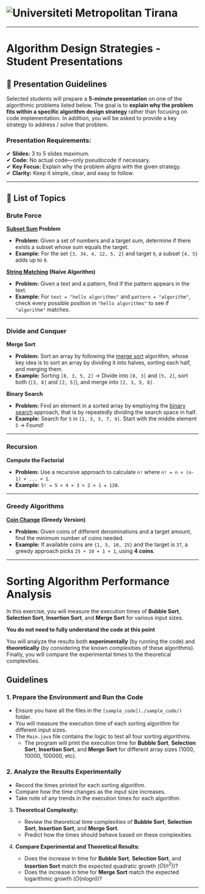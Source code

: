 # ![Universiteti Metropolitan Tirana](https://umt.edu.al/wp-content/uploads/2024/11/Universiteti-Metropolitan-Tirana.webp)  

---

#  **Algorithm Design Strategies - Student Presentations**  

## 📢 **Presentation Guidelines**  
Selected students will prepare a **5-minute presentation** on one of the algorithmic problems listed below. The goal is to **explain why the problem fits within a specific algorithm design strategy** rather than focusing on code implementation. In addition, you will be asked to provide a key strategy to address / solve that problem.  

### **Presentation Requirements:**  
✔ **Slides:** 3 to 5 slides maximum.  
✔ **Code:** No actual code—only pseudocode if necessary.  
✔ **Key Focus:** Explain why the problem aligns with the given strategy.  
✔ **Clarity:** Keep it simple, clear, and easy to follow.  

---

## 📝 **List of Topics**  

### **Brute Force**  

**[Subset Sum](https://www.geeksforgeeks.org/subset-sum-problem-dp-25/) Problem**  
   - **Problem:** Given a set of numbers and a target sum, determine if there exists a subset whose sum equals the target.  
   - **Example:** For the set `{3, 34, 4, 12, 5, 2}` and target `9`, a subset `{4, 5}` adds up to `9`.  

**[String Matching](https://www.geeksforgeeks.org/naive-algorithm-for-pattern-searching/) (Naïve Algorithm)**  
   - **Problem:** Given a text and a pattern, find if the pattern appears in the text.  
   - **Example:** For `text = "hello algorithms"` and `pattern = "algorithm"`, check every possible position in `"hello algorithms"` to see if `"algorithm"` matches.  
---

### **Divide and Conquer**  
**Merge Sort**  
   - **Problem:** Sort an array by following the [merge sort](https://www.geeksforgeeks.org/merge-sort/) algorithm, whose key idea is to sort an array by dividing it into halves, sorting each half, and merging them.  
   - **Example:** Sorting `[8, 3, 5, 2]` → Divide into `[8, 3]` and `[5, 2]`, sort both (`[3, 8]` and `[2, 5]`), and merge into `[2, 3, 5, 8]`.  
 
**Binary Search**  
   - **Problem:** Find an element in a sorted array by employing the [binary search](https://www.geeksforgeeks.org/binary-search/) approach, that is by repeatedly dividing the search space in half.  
   - **Example:** Search for `5` in `[1, 3, 5, 7, 9]`. Start with the middle element `5` → Found!  
---

### **Recursion**  
**Compute the Factorial**  
   - **Problem:** Use a recursive approach to calculate `n!` where `n! = n × (n-1) × ... × 1`.  
   - **Example:** `5! = 5 × 4 × 3 × 2 × 1 = 120`.   

---

### **Greedy Algorithms**  

**[Coin Change](https://leetcode.com/problems/coin-change/description/) (Greedy Version)**  
   - **Problem:** Given coins of different denominations and a target amount, find the minimum number of coins needed.  
   - **Example:** If available coins are `{1, 5, 10, 25}` and the target is `37`, a greedy approach picks `25 + 10 + 1 + 1`, using **4 coins**.  
---

# Sorting Algorithm Performance Analysis

In this exercise, you will measure the execution times of **Bubble Sort**, **Selection Sort**, **Insertion Sort**, and **Merge Sort** for various input sizes. 

**You do not need to fully understand the code at this point**

You will analyze the results both **experimentally** (by running the code) and **theoretically** (by considering the known complexities of these algorithms). Finally, you will compare the experimental times to the theoretical complexities.

## Guidelines

### 1. **Prepare the Environment and Run the Code**
- Ensure you have all the files in the `[sample_code](./sample_code/)` folder.
- You will measure the execution time of each sorting algorithm for different input sizes.
- The `Main.java` file contains the logic to test all four sorting algorithms.
    - The program will print the execution time for **Bubble Sort**, **Selection Sort**, **Insertion Sort**, and **Merge Sort** for different array sizes (1000, 10000, 100000, etc).

### 2. **Analyze the Results Experimentally**
- Record the times printed for each sorting algorithm.
- Compare how the time changes as the input size increases.
- Take note of any trends in the execution times for each algorithm.

3. **Theoretical Complexity:**
   - Review the theoretical time complexities of **Bubble Sort**, **Selection Sort**, **Insertion Sort**, and **Merge Sort**.
   - Predict how the times should behave based on these complexities.

4. **Compare Experimental and Theoretical Results:**
   - Does the increase in time for **Bubble Sort**, **Selection Sort**, and **Insertion Sort** match the expected quadratic growth ($O(n^2)$)?
   - Does the increase in time for **Merge Sort** match the expected logarithmic growth ($O(n log n)$)?

---
